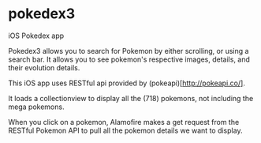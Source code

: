 # pokedex3
iOS Pokedex app

Pokedex3 allows you to search for Pokemon by either scrolling, or using a search bar. It allows you to see pokemon's respective images, details, and their evolution details.

This iOS app uses RESTful api provided by (pokeapi)[http://pokeapi.co/]. 

It loads a collectionview to display all the (718) pokemons, not including the mega pokemons. 

When you click on a pokemon, Alamofire makes a get request from the RESTful Pokemon API to pull all the pokemon details we want to display.

